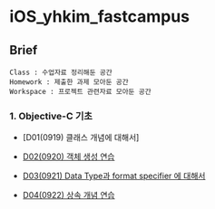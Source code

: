 # iOS_yhkim_fastcampus

## Brief
```
Class : 수업자료 정리해둔 공간
Homework : 제출한 과제 모아둔 공간
Workspace : 프로젝트 관련자료 모아둔 공간
```

### 1. Objective-C 기초

- [D01(0919) 클래스 개념에 대해서]

- [D02(0920) 객체 생성 연습]

- [D03(0921) Data Type과 format specifier 에 대해서]

- [D04(0922) 상속 개념 연습]


  [D02(0920) 객체 생성 연습]: <https://github.com/yhkim0426/iOS_yhkim_fastcampus/blob/master/Class/D03_DataType/DataType0921/DataType.md>

  [D03(0921) Data Type과 format specifier 에 대해서]: <https://github.com/yhkim0426/iOS_yhkim_fastcampus/blob/master/Class/D03_DataType/DataType0921/DataType.md>

  [D04(0922) 상속 개념 연습]: <https://github.com/yhkim0426/iOS_yhkim_fastcampus/blob/master/Class/D04_Inheritance/Inheritance.md>
  
